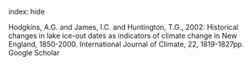 index: hide

<div class="Citation">

  <div class="Citation-body">
    <div class="Citation-text">Hodgkins, A.G. and James, I.C. and Huntington, T.G., 2002: Historical changes in lake ice-out dates as indicators of climate change in New England, 1850-2000. <span class="Article-journal">International Journal of Climate, </span><span class="Article-volume">22, </span>1819-1827pp.</div>
    <div class="Citation-links">
      <div class="CitationLink" data-href="https://scholar.google.com/scholar?q=Historical+changes+in+lake+ice-out+dates+as+indicators+of+climate+change+in+New+England%2C+1850-2000">
        <div class="CitationLink-icon CitationLink-Scholar"></div>
        <div class="CitationLink-text">Google Scholar</div>
      </div>
    </div>
  </div>
</div>


<div class="Citation-copy">

</div>